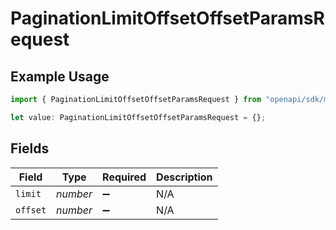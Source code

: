 # PaginationLimitOffsetOffsetParamsRequest

## Example Usage

```typescript
import { PaginationLimitOffsetOffsetParamsRequest } from "openapi/sdk/models/operations";

let value: PaginationLimitOffsetOffsetParamsRequest = {};
```

## Fields

| Field              | Type               | Required           | Description        |
| ------------------ | ------------------ | ------------------ | ------------------ |
| `limit`            | *number*           | :heavy_minus_sign: | N/A                |
| `offset`           | *number*           | :heavy_minus_sign: | N/A                |